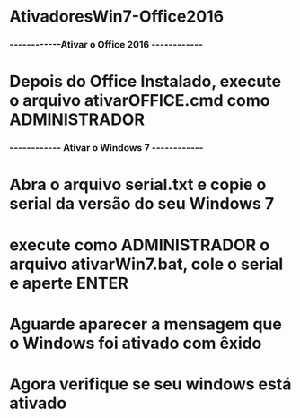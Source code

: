 # AtivadoresWin7-Office2016
### ------------Ativar o Office 2016 ------------
# Depois do Office Instalado, execute o arquivo ativarOFFICE.cmd como ADMINISTRADOR
### ------------ Ativar o Windows 7 ------------
# Abra o arquivo serial.txt e copie o serial da versão do seu Windows 7
# execute como ADMINISTRADOR o arquivo ativarWin7.bat, cole o serial e aperte ENTER
# Aguarde aparecer a mensagem que o Windows foi ativado com êxido
# Agora verifique se seu windows está ativado
